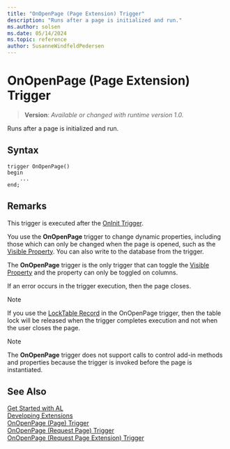 ```yaml
---
title: "OnOpenPage (Page Extension) Trigger"
description: "Runs after a page is initialized and run."
ms.author: solsen
ms.date: 05/14/2024
ms.topic: reference
author: SusanneWindfeldPedersen
---
```

[//]: # (START>DO_NOT_EDIT)
[//]: # (IMPORTANT:Do not edit any of the content between here and the END>DO_NOT_EDIT.)
[//]: # (Any modifications should be made in the .xml files in the ModernDev repo.)

# OnOpenPage (Page Extension) Trigger
> **Version**: _Available or changed with runtime version 1.0._

Runs after a page is initialized and run.


## Syntax
```AL
trigger OnOpenPage()
begin
    ...
end;
```



[//]: # (IMPORTANT: END>DO_NOT_EDIT)

## Remarks

This trigger is executed after the [OnInit Trigger](../page/devenv-oninit-page-trigger.md).  

You use the **OnOpenPage** trigger to change dynamic properties, including those which can only be changed when the page is opened, such as the [Visible Property](../../properties/devenv-visible-property.md). You can also write to the database from the trigger.  

The **OnOpenPage** trigger is the only trigger that can toggle the [Visible Property](../../properties/devenv-visible-property.md) and the property can only be toggled on columns. 

If an error occurs in the trigger execution, then the page closes.  

> [!NOTE]  
> If you use the [LockTable Record](../../methods-auto/record/record-locktable-method.md) in the OnOpenPage trigger, then the table lock will be released when the trigger completes execution and not when the user closes the page.  

> [!NOTE]  
> The **OnOpenPage** trigger does not support calls to control add-in methods and properties because the trigger is invoked before the page is instantiated. <!-- For more information see, [Exposing Methods and Properties in a Windows Client Control Add-in](exposing-methods-and-properties-in-a-windows-client-pagefield-add-in.md).-->

## See Also  
[Get Started with AL](../../devenv-get-started.md)  
[Developing Extensions](../../devenv-dev-overview.md)  
[OnOpenPage (Page) Trigger](../page/devenv-onopenpage-page-trigger.md)  
[OnOpenPage (Request Page) Trigger](../requestpage/devenv-onopenpage-requestpage-trigger.md)  
[OnOpenPage (Request Page Extension) Trigger](../requestpageextension/devenv-onopenpage-requestpageextension-trigger.md)
